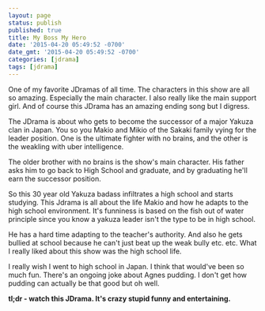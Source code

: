 ```yaml
---
layout: page
status: publish
published: true
title: My Boss My Hero
date: '2015-04-20 05:49:52 -0700'
date_gmt: '2015-04-20 05:49:52 -0700'
categories: [jdrama]
tags: [jdrama]
---
```

<p>One of my favorite JDramas of all time. The characters in this show are all so amazing. Especially the main character. I also really like the main support girl. And of course this JDrama has an amazing ending song but I digress.</p>
<p>The JDrama is about who gets to become the successor of a major Yakuza clan in Japan. You so you Makio and Mikio of the Sakaki family vying for the leader position. One is the ultimate fighter with no brains, and the other is the weakling with uber intelligence.</p>
<p>The older brother with no brains is the show's main character. His father asks him to go back to High School and graduate, and by graduating he'll earn the successor position.</p>
<p>So this 30 year old Yakuza badass infiltrates a high school and starts studying. This Jdrama is all about the life Makio and how he adapts to the high school environment. It's funniness is based on the fish out of water principle since you know a yakuza leader isn't the type to be in high school.</p>
<p>He has a hard time adapting to the teacher's authority. And also he gets bullied at school because he can't just beat up the weak bully etc. etc. What I really liked about this show was the high school life.</p>
<p>I really wish I went to high school in Japan. I think that would've been so much fun. There's an ongoing joke about Agnes pudding. I don't get how pudding can actually be that good but oh well.</p>
<p><strong>tl;dr - watch this JDrama. It's crazy stupid funny and entertaining.</strong></p>
